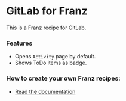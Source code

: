 # GitLab for Franz
This is a Franz recipe for GitLab.

### Features
* Opens `Activity` page by default.
* Shows ToDo items as badge.

### How to create your own Franz recipes:
* [Read the documentation](https://github.com/meetfranz/plugins)
